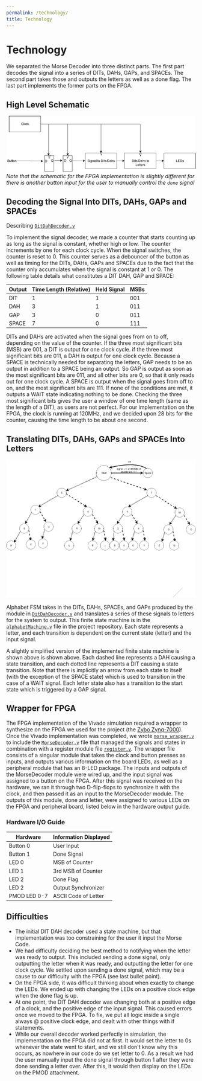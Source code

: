 ```yaml
---
permalink: /technology/
title: Technology
---
```


# Technology

We separated the Morse Decoder into three distinct parts. The first part decodes the signal into a series of DITs, DAHs, GAPs, and SPACEs. The second part takes those and outputs the letters as well as a done flag. The last part implements the former parts on the FPGA.

## High Level Schematic

![Image](Images/schem.png)
*Note that the schematic for the FPGA implementation is slightly different for there is another button input for the user to manually control the `done` signal*

## Decoding the Signal Into DITs, DAHs, GAPs and SPACEs
Describing [`DitDahDecoder.v`](https://github.com/MarkG98/MorseCodeTranslator/blob/master/DitDahDecoder.v)

To implement the signal decoder, we made a counter that starts counting up as long as the signal is constant, whether high or low. The counter increments by one for each clock cycle. When the signal switches, the counter is reset to 0. This counter serves as a debouncer of the button as well as timing for the DITs, DAHs, GAPs and SPACEs due to the fact that the counter only accumulates when the signal is constant at 1 or 0. The following table details what constitutes a DIT DAH, GAP and SPACE:

| Output |  Time Length (Relative) | Held Signal  | MSBs |
|--------|-------------------------|--------------|------|
| DIT    |         1               |      1       | 001  |
| DAH    |         3               |      1       | 011  |
| GAP    |         3               |      0       | 011  |
| SPACE  |         7               |      0       | 111  |

DITs and DAHs are activated when the signal goes from on to off, depending on the value of the counter. If the three most significant bits (MSB) are 001, a DIT is output for one clock cycle. if the three most significant bits are 011, a DAH is output for one clock cycle. Because a SPACE is technically needed for separating the letters, GAP needs to be an output in addition to a SPACE being an output. So GAP is output as soon as the most significant bits are 011, and all other bits are 0, so that it only reads out for one clock cycle. A SPACE is output when the signal goes from off to on, and the most significant bits are 111. If none of the conditions are met, it outputs a WAIT state indicating nothing to be done. Checking the three most significant bits gives the user a window of one time length (same as the length of a DIT), as users are not perfect. For our implementation on the FPGA, the clock is running at 120MHz, and we decided upon 28 bits for the counter, causing the time length to be about one second.

## Translating DITs, DAHs, GAPs and SPACEs Into Letters

![Image](Images/ALPHA.png)

Alphabet FSM takes in the DITs, DAHs, SPACEs, and GAPs produced by the module in [`DitDahDecoder.v`]((https://github.com/MarkG98/MorseCodeTranslator/blob/master/DitDahDecoder.v)) and translates a series of these signals to letters for the system to output. This finite state machine is in the [`alphabetMachine.v`](https://github.com/MarkG98/MorseCodeTranslator/blob/master/alphabetMachine.v) file in the project repository. Each state represents a letter, and each transition is dependent on the current state (letter) and the input signal.

A slightly simplified version of the implemented finite state machine is shown above is shown above. Each dashed line represents a DAH causing a state transition, and each dotted line represents a DIT causing a state transition. Note that there is implicitly an arrow from each state to itself (with the exception of the SPACE state) which is used to transition in the case of a WAIT signal. Each letter state also has a transition to the start state which is triggered by a GAP signal.

## Wrapper for FPGA

The FPGA implementation of the Vivado simulation required a wrapper to synthesize on the FPGA we used for the project (the [Zybo Zynq-7000](https://reference.digilentinc.com/reference/programmable-logic/zybo/start)). Once the Vivado implementation was completed, we wrote [`morse_wrapper.v`](https://github.com/MarkG98/MorseCodeTranslator/blob/master/morse_wrapper.v) to include the [`MorseDecoder.v`](https://github.com/MarkG98/MorseCodeTranslator/blob/master/MorseDecoder.v) file that managed the signals and states in combination with a register module file [`register.v`](https://github.com/MarkG98/MorseCodeTranslator/blob/master/register.v). The wrapper file consists of a singular module that takes the clock and button presses as inputs, and outputs various information on the board LEDs, as well as a peripheral module that has an 8-LED package. The inputs and outputs of the MorseDecoder module were wired up, and the input signal was assigned to a button on the FPGA. After this signal was received on the hardware, we ran it through two D-flip-flops to synchronize it with the clock, and then passed it as an input to the MorseDecoder module. The outputs of this module, done and letter, were assigned to various LEDs on the FPGA and peripheral board, listed below in the hardware output guide.

### Hardware I/O Guide

|   Hardware   |  Information Displayed  |
|--------------|-------------------------|
| Button 0     |        User Input       |
| Button 1     |        Done Signal      |
| LED 0        |      MSB of Counter     |
| LED 1        |    3rd MSB of Counter   |
| LED 2        |        Done Flag        |
| LED 2        |   Output Synchronizer   |
| PMOD LED 0-7 |   ASCII Code of Letter  |

## Difficulties

* The initial DIT DAH decoder used a state machine, but that implementation was too constraining for the user it input the Morse Code.
* We had difficulty deciding the best method to notifying when the letter was ready to output. This included sending a done signal, only outputting the letter when it was ready, and outputting the letter for one clock cycle. We settled upon sending a done signal, which may be a cause to our difficulty with the FPGA (see last bullet point).
* On the FPGA side, it was difficult thinking about when exactly to change the LEDs. We ended up with changing the LEDs on a positive clock edge when the done flag is up.
* At one point, the DIT DAH decoder was changing both at a positive edge of a clock, and the positive edge of the input signal. This caused errors once we moved to the FPGA. To fix, we put all logic inside a single always @ positive clock edge, and dealt with other things with if statements.
* While our overall decoder worked perfectly in simulation, the implementation on the FPGA did not at first. It would set the letter to 0s whenever the state went to start, and we still don't know why this occurs, as nowhere in our code do we set letter to 0. As a result we had the user manually input the done signal through button 1 after they were done sending a letter over. After this, it would then display on the LEDs on the PMOD attachment.
